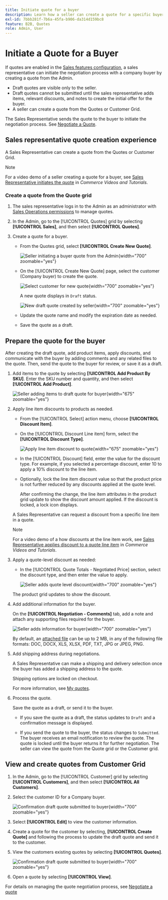 ```yaml
---
title: Initiate quote for a buyer
description: Learn how a seller can create a quote for a specific buyer to start the negotiation process. The seller can submit quotes only for customers associated with a company account on the selected website.
exl-id: 7bbb281f-7b6a-45fa-b906-da314d159bc8
feature: B2B, Quotes
role: Admin, User
---
```

# Initiate a Quote for a Buyer

If quotes are enabled in the [Sales features configuration](configure-quotes.md), a sales representative can initiate the negotiation process with a company buyer by creating a quote from the Admin.

- Draft quotes are visible only to the seller.
- Draft quotes cannot be submitted until the sales representative adds items, relevant discounts, and notes to create the initial offer for the buyer.
- A seller can create a quote from the Quotes or Customer Grid.

The Sales Representative sends the quote to the buyer to initiate the negotiation process. See [Negotiate a Quote](quote-price-negotiation.md).

## Sales representative quote creation experience

A Sales Representative can create a quote from the Quotes or Customer Grid.

>[!NOTE]
>
>For a video demo of a seller creating a quote for a buyer, see [Sales Representative initiates the quote](https://experienceleague.adobe.com/docs/commerce-learn/tutorials/b2b/b2b-quote/sales-rep-initiates-quote.html) in _Commerce Videos and Tutorials_.

### Create a quote from the Quote grid

1. The sales representative logs in to the Admin as an administrator with [Sales Operations permissions](../systems/permissions.md) to manage quotes.

1. In the Admin, go to the [!UICONTROL Quotes] grid by selecting **[!UICONTROL Sales]**, and then select **[!UICONTROL Quotes]**.

1. Create a quote for a buyer.

   - From the Quotes grid, select **[!UICONTROL Create New Quote]**.

     ![Seller initiating a buyer quote from the Admin](./assets/quote-draft-from-admin.png){width="700" zoomable="yes"}

   - On the [!UICONTROL Create New Quote] page, select the customer (Company buyer) to create the quote.

     ![Select customer for new quote](./assets/quote-draft-from-admin-select-buyer.png){width="700" zoomable="yes"}

     A new quote displays in `Draft` status.

     ![New draft quote created by seller](./assets/quote-create-by-seller.png){width="700" zoomable="yes"}

   - Update the quote name and modify the expiration date as needed.

   - Save the quote as a draft.

## Prepare the quote for the buyer

After creating the draft quote, add product items, apply discounts, and communicate with the buyer by adding comments and any related files to the quote. Then, send the quote to the buyer for review, or save it as a draft.

1. Add items to the quote by selecting **[!UICONTROL Add Product By SKU]**. Enter the SKU number and quantity, and then select **[!UICONTROL Add Product]**.

   ![Seller adding items to draft quote for buyer](./assets/quote-draft-add-items.png){width="675" zoomable="yes"}

1. Apply line item discounts to products as needed.

   - From the [!UICONTROL Select] action menu, choose **[!UICONTROL Discount Item]**.

   - On the [!UICONTROL Discount Line item] form, select the **[!UICONTROL Discount Type]**.

     ![Apply line item discount to quote](./assets/quote-discount-line-item.png){width="675" zoomable="yes"}

   - In the [!UICONTROL Discount] field, enter the value for the discount type. For example, if you selected a percentage discount, enter 10 to apply a 10% discount to the line item.

   - Optionally, lock the line item discount value so that the product price is not further reduced by any discounts applied at the quote level.

     After confirming the change, the line item attributes in the product grid update to show the discount amount applied. If the discount is locked, a lock icon displays.

   A Sales Representative can request a discount from a specific line item in a quote.
   
   >[!NOTE]
   >
   >For a video demo of a how discounts at the line item work, see [Sales Representative applies discount to a quote line item](https://experienceleague.adobe.com/docs/commerce-learn/tutorials/b2b/b2b-quote/quote-line-item-discount.html) in _Commerce Videos and Tutorials_.

1. Apply a quote-level discount as needed:

   - In the [!UICONTROL Quote Totals - Negotiated Price] section, select the discount type, and then enter the value to apply.

     ![Seller adds quote level discount](./assets/quote-draft-total-discount.png){width="700" zoomable="yes"}

   The product grid updates to show the discount.

1. Add additional information for the buyer.

   On the **[!UICONTROL Negotiation - Comments]** tab, add a note and attach any supporting files required for the buyer.

   ![Seller adds information for buyer](./assets/quote-draft-add-info-for-buyer.png){width="700" zoomable="yes"}

   By default, an [attached file](configure-quotes.md) can be up to 2 MB, in any of the following file formats: DOC, DOCX, XLS, XLSX, PDF, TXT, JPG or JPEG, PNG.

1. Add shipping address during negotiations.

   A Sales Representative can make a shipping and delivery selection once the buyer has added a shipping address to the quote.

   Shipping options are locked on checkout.

   For more information, see [My quotes](account-dashboard-my-quotes.md#adding-a-shipping-address).

1. Process the quote.

   Save the quote as a draft, or send it to the buyer.

   - If you save the quote as a draft, the status updates to `Draft` and a confirmation message is displayed.

   - If you send the quote to the buyer, the status changes to `Submitted`. The buyer receives an email notification to review the quote. The quote is locked until the buyer returns it for further negotiation. The seller can view the quote from the Quote grid or the Customer grid.

## View and create quotes from Customer Grid

1. In the Admin, go to the [!UICONTROL Customer] grid by selecting **[!UICONTROL Customers]**, and then select **[!UICONTROL All Customers]**.

1. Select the customer ID for a Company buyer.

   ![Confirmation draft quote submitted to buyer](./assets/quote-view-customer-quotes.png){width="700" zoomable="yes"}

1. Select **[!UICONTROL Edit]** to view the customer information.

1. Create a quote for the customer by selecting, **[!UICONTROL Create Quote]** and following the process to update the draft quote and send it to the customer.

1. View the customers existing quotes by selecting **[!UICONTROL Quotes]**.

   ![Confirmation draft quote submitted to buyer](./assets/quote-list-from-customer-information.png){width="700" zoomable="yes"}

1. Open a quote by selecting **[!UICONTROL View]**.

For details on managing the quote negotiation process, see [Negotiate a quote](quote-price-negotiation.md)
